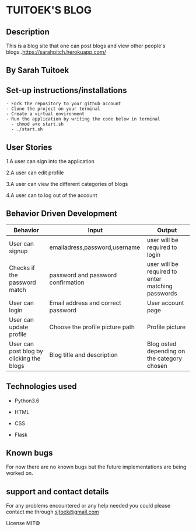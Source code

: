 # TUITOEK'S BLOG

## Description

This is a blog site that one can post blogs and view other people's blogs..https://sarahpitch.herokuapp.com/

## By Sarah Tuitoek

## Set-up instructions/installations
```
- Fork the repository to your github account
- Clone the project on your terminal
- Create a virtual environment
- Run the application by writing the code below in terminal
  - chmod a+x start.sh
  - ./start.sh
  ```

## User Stories
1.A user can sign into the application

2.A user can edit profile

3.A user can view the different categories of blogs

4.A user can to log out of the account

## Behavior Driven Development
|Behavior                           |Input                      |                Output|
|-----------------------------------|---------------------------|----------------------|
|User can signup                    |emailadress,password,username|user will be required to login|
|Checks if the password match    |password and password confirmation| user will be required to enter matching passwords|
|User can login |Email address and correct password|User account page|
|User can update profile|Choose the profile picture path|Profile picture|
|User can post blog by clicking the blogs|Blog title and description|Blog osted depending on the category chosen|

## Technologies used
* Python3.6

* HTML

* CSS

* Flask

## Known bugs
For now there are no known bugs but the future implementations are being worked on.

## support and contact details
For any problems encountered or any help needed you could please contact me through sjtoek@gmail.com

License
MIT©
